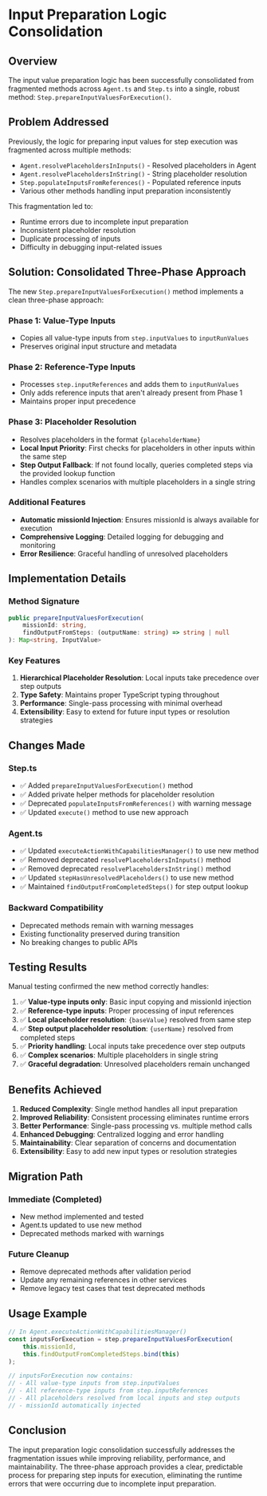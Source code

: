 # Input Preparation Logic Consolidation

## Overview

The input value preparation logic has been successfully consolidated from fragmented methods across `Agent.ts` and `Step.ts` into a single, robust method: `Step.prepareInputValuesForExecution()`.

## Problem Addressed

Previously, the logic for preparing input values for step execution was fragmented across multiple methods:

- `Agent.resolvePlaceholdersInInputs()` - Resolved placeholders in Agent
- `Agent.resolvePlaceholdersInString()` - String placeholder resolution
- `Step.populateInputsFromReferences()` - Populated reference inputs
- Various other methods handling input preparation inconsistently

This fragmentation led to:
- Runtime errors due to incomplete input preparation
- Inconsistent placeholder resolution
- Duplicate processing of inputs
- Difficulty in debugging input-related issues

## Solution: Consolidated Three-Phase Approach

The new `Step.prepareInputValuesForExecution()` method implements a clean three-phase approach:

### Phase 1: Value-Type Inputs
- Copies all value-type inputs from `step.inputValues` to `inputRunValues`
- Preserves original input structure and metadata

### Phase 2: Reference-Type Inputs  
- Processes `step.inputReferences` and adds them to `inputRunValues`
- Only adds reference inputs that aren't already present from Phase 1
- Maintains proper input precedence

### Phase 3: Placeholder Resolution
- Resolves placeholders in the format `{placeholderName}`
- **Local Input Priority**: First checks for placeholders in other inputs within the same step
- **Step Output Fallback**: If not found locally, queries completed steps via the provided lookup function
- Handles complex scenarios with multiple placeholders in a single string

### Additional Features
- **Automatic missionId Injection**: Ensures missionId is always available for execution
- **Comprehensive Logging**: Detailed logging for debugging and monitoring
- **Error Resilience**: Graceful handling of unresolved placeholders

## Implementation Details

### Method Signature
```typescript
public prepareInputValuesForExecution(
    missionId: string, 
    findOutputFromSteps: (outputName: string) => string | null
): Map<string, InputValue>
```

### Key Features
1. **Hierarchical Placeholder Resolution**: Local inputs take precedence over step outputs
2. **Type Safety**: Maintains proper TypeScript typing throughout
3. **Performance**: Single-pass processing with minimal overhead
4. **Extensibility**: Easy to extend for future input types or resolution strategies

## Changes Made

### Step.ts
- ✅ Added `prepareInputValuesForExecution()` method
- ✅ Added private helper methods for placeholder resolution
- ✅ Deprecated `populateInputsFromReferences()` with warning message
- ✅ Updated `execute()` method to use new approach

### Agent.ts  
- ✅ Updated `executeActionWithCapabilitiesManager()` to use new method
- ✅ Removed deprecated `resolvePlaceholdersInInputs()` method
- ✅ Removed deprecated `resolvePlaceholdersInString()` method
- ✅ Updated `stepHasUnresolvedPlaceholders()` to use new method
- ✅ Maintained `findOutputFromCompletedSteps()` for step output lookup

### Backward Compatibility
- Deprecated methods remain with warning messages
- Existing functionality preserved during transition
- No breaking changes to public APIs

## Testing Results

Manual testing confirmed the new method correctly handles:

1. ✅ **Value-type inputs only**: Basic input copying and missionId injection
2. ✅ **Reference-type inputs**: Proper processing of input references  
3. ✅ **Local placeholder resolution**: `{baseValue}` resolved from same step
4. ✅ **Step output placeholder resolution**: `{userName}` resolved from completed steps
5. ✅ **Priority handling**: Local inputs take precedence over step outputs
6. ✅ **Complex scenarios**: Multiple placeholders in single string
7. ✅ **Graceful degradation**: Unresolved placeholders remain unchanged

## Benefits Achieved

1. **Reduced Complexity**: Single method handles all input preparation
2. **Improved Reliability**: Consistent processing eliminates runtime errors
3. **Better Performance**: Single-pass processing vs. multiple method calls
4. **Enhanced Debugging**: Centralized logging and error handling
5. **Maintainability**: Clear separation of concerns and documentation
6. **Extensibility**: Easy to add new input types or resolution strategies

## Migration Path

### Immediate (Completed)
- New method implemented and tested
- Agent.ts updated to use new method
- Deprecated methods marked with warnings

### Future Cleanup
- Remove deprecated methods after validation period
- Update any remaining references in other services
- Remove legacy test cases that test deprecated methods

## Usage Example

```typescript
// In Agent.executeActionWithCapabilitiesManager()
const inputsForExecution = step.prepareInputValuesForExecution(
    this.missionId,
    this.findOutputFromCompletedSteps.bind(this)
);

// inputsForExecution now contains:
// - All value-type inputs from step.inputValues
// - All reference-type inputs from step.inputReferences  
// - All placeholders resolved from local inputs and step outputs
// - missionId automatically injected
```

## Conclusion

The input preparation logic consolidation successfully addresses the fragmentation issues while improving reliability, performance, and maintainability. The three-phase approach provides a clear, predictable process for preparing step inputs for execution, eliminating the runtime errors that were occurring due to incomplete input preparation.

